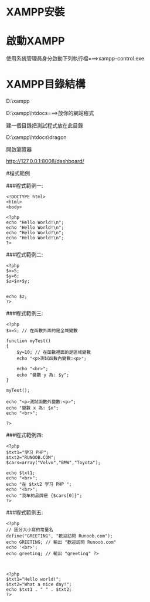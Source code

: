 
# XAMPP安裝

# 啟動XAMPP

使用系統管理員身分啟動下列執行檔===>xampp-control.exe

# XAMPP目錄結構

D:\xampp

D:\xampp\htdocs===>放你的網站程式

建一個目錄把測試程式放在此目錄

D:\xampp\htdocs\dragon

開啟瀏覽器

http://127.0.0.1:8008/dashboard/

#程式範例

###程式範例一:
```
<!DOCTYPE html> 
<html> 
<body> 

<?php 
echo "Hello World!\n"; 
echo "Hello World!\n"; 
echo "Hello World!\n"; 
echo "Hello World!\n"; 
?> 
```
</body> 
</html>

 

###程式範例二:
```
<?php
$x=5;
$y=6;
$z=$x+$y;


echo $z;
?>
```
 

###程式範例三:
```
<?php 
$x=5; // 在函數外面的是全域變數 

function myTest() 
{ 
    $y=10; // 在函數裡面的是區域變數 
    echo "<p>測試函數內變數:<p>"; 
    
    echo "<br>"; 
    echo "變數 y 為: $y"; 
}  

myTest(); 

echo "<p>測試函數外變數:<p>"; 
echo "變數 x 為: $x"; 
echo "<br>"; 

?>
```
 

###程式範例四:
```
<?php
$txt1="学习 PHP";
$txt2="RUNOOB.COM";
$cars=array("Volvo","BMW","Toyota");
 
echo $txt1;
echo "<br>";
echo "在 $txt2 学习 PHP ";
echo "<br>";
echo "我车的品牌是 {$cars[0]}";
?>
```
 

###程式範例五:
```
<?php 
// 區分大小寫的常量名 
define("GREETING", "歡迎訪問 Runoob.com"); 
echo GREETING; // 輸出 "歡迎訪問 Runoob.com" 
echo '<br>'; 
echo greeting; // 輸出 "greeting" ?>

 

<?php 
$txt1="Hello world!"; 
$txt2="What a nice day!"; 
echo $txt1 . " " . $txt2; 
?>
```
 

